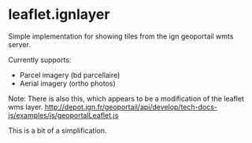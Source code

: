 leaflet.ignlayer
================

Simple implementation for showing tiles from the ign geoportail wmts server.

Currently supports:

- Parcel imagery (bd parcellaire)
- Aerial imagery (ortho photos)

Note: There is also this, which appears to be a modification of the leaflet wms layer.
http://depot.ign.fr/geoportail/api/develop/tech-docs-js/examples/js/geoportalLeaflet.js


This is a bit of a simplification.
